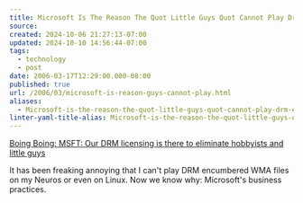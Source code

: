 ```yaml
---
title: Microsoft Is The Reason The Quot Little Guys Quot Cannot Play Drm Encumbered Files
source: 
created: 2024-10-06 21:27:13-07:00
updated: 2024-10-10 14:56:44-07:00
tags:
  - technology
  - post
date: 2006-03-17T12:29:00.000-08:00
published: true
url: /2006/03/microsoft-is-reason-guys-cannot-play.html
aliases:
  - Microsoft-is-the-reason-the-quot-little-guys-quot-cannot-play-drm-encumbered-files
linter-yaml-title-alias: Microsoft-is-the-reason-the-quot-little-guys-quot-cannot-play-drm-encumbered-files
---
```



[Boing Boing: MSFT: Our DRM licensing is there to eliminate hobbyists and little guys](http://www.boingboing.net/2006/01/30/msft_our_drm_licensi.html "Boing Boing: MSFT: Our DRM licensing is there to eliminate hobbyists and little guys")  
  
It has been freaking annoying that I can't play DRM encumbered WMA files on my Neuros or even on Linux. Now we know why: Microsoft's business practices.